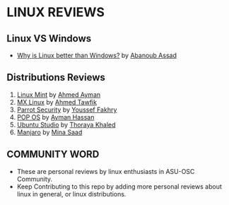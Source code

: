 # LINUX REVIEWS

## Linux VS Windows

- [Why is Linux better than Windows?](./Linux-Features) by [Abanoub Assad](https://github.com/Abanoub-Asaad)

## Distributions Reviews

1. [Linux Mint](./Linux-Mint.md) by [Ahmed Ayman](https://github.com/a7medayman6)
2. [MX Linux](./MX-Linux.md) by [Ahmed Tawfik](https://github.com/v01dc0d3)
3. [Parrot Security](./Parrot-Sec.md) by [Youssef Fakhry](https://github.com/yeimsf)
4. [POP OS](./POP-OS.md) by [Ayman Hassan](https://github.com/aymanred121)
5. [Ubuntu Studio](./Ubuntu-Studio.md) by [Thoraya Khaled](https://github.com/thoraiia)
6. [Manjaro](./Manjaro.pdf) by [Mina Saad](https://github.com/)


## COMMUNITY WORD

- These are personal reviews by linux enthusiasts in ASU-OSC Community.
- Keep Contributing to this repo by adding more personal reviews about linux in general, or linux distributions.